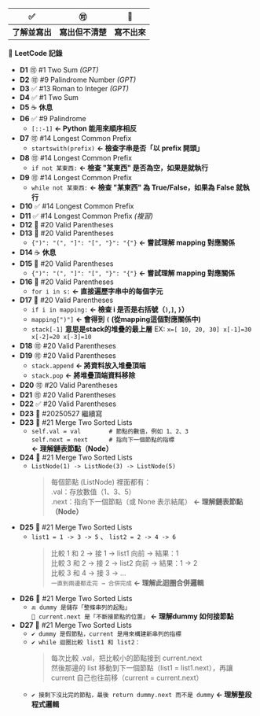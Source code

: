 ✅ | 🉑 | 🚫
--- | --- | --- 
**了解並寫出** | **寫出但不清楚** | **寫不出來**

📌 **LeetCode 記錄**
- **D1** 🉑  #1  Two Sum *(GPT)*
- **D2** 🉑  #9  Palindrome Number *(GPT)*
- **D3** ✅  #13 Roman to Integer *(GPT)*
- **D4** ✅  #1  Two Sum  
- **D5** ☕ **休息**
- **D6** ✅  #9  Palindrome  
  - `[::-1]` **<- Python 能用來順序相反**
- **D7** 🉑  #14 Longest Common Prefix  
  - `startswith(prefix)` **<- 檢查字串是否「以 prefix 開頭」**
- **D8** 🉑  #14 Longest Common Prefix  
  - `if not 某東西:` **<- 檢查 "某東西" 是否為空，如果是就執行**
- **D9** 🉑  #14 Longest Common Prefix  
  - `while not 某東西:` **<- 檢查 "某東西" 為 True/False，如果為 False 就執行**
- **D10** ✅  #14 Longest Common Prefix
- **D11** ✅  #14 Longest Common Prefix *(複習)*
- **D12** 🚫  #20 Valid Parentheses  
- **D13** 🚫  #20 Valid Parentheses  
  - `{")": "(", "]": "[", "}": "{"}` **<- 嘗試理解 mapping 對應關係**
- **D14** ☕ **休息**
- **D15** 🚫  #20 Valid Parentheses
  - `{")": "(", "]": "[", "}": "{"}` **<- 嘗試理解 mapping 對應關係**
- **D16** 🚫  #20 Valid Parentheses
  - `for i in s:` **<- 直接遍歷字串中的每個字元**
- **D17** 🚫  #20 Valid Parentheses
  - `if i in mapping:` **<- 檢查 i 是否是右括號（`)`,`]`, `}`）**
  - `mapping[")"]`  **<- 會得到 `(`  (從mapping這個對應關係中)**
  - `stack[-1]` **意思是stack的堆疊的最上層** EX: `x=[ 10, 20, 30] x[-1]=30 x[-2]=20 x[-3]=10`
- **D18** 🉑  #20 Valid Parentheses
- **D19** 🉑  #20 Valid Parentheses
   - `stack.append`  **<- 將資料放入堆疊頂端**
   - `stack.pop`     **<- 將堆疊頂端資料移除**
- **D20** 🉑  #20 Valid Parentheses
- **D21** 🉑  #20 Valid Parentheses
- **D22** ✅  #20 Valid Parentheses
- **D23** 🚫  #20250527 繼續寫
- **D23** 🚫  #21 Merge Two Sorted Lists
  - `self.val = val        # 節點的數值，例如 1、2、3`<br>
    `self.next = next      # 指向下一個節點的指標`  **<- 理解鏈表節點（Node）**
- **D24** 🚫  #21 Merge Two Sorted Lists
  - `ListNode(1) -> ListNode(3) -> ListNode(5)`<br>
    > 每個節點 (ListNode) 裡面都有：<br>
    > .val：存放數值（1、3、5）<br>
    > .next：指向下一個節點（或 None 表示結尾）  **<- 理解鏈表節點（Node）**
- **D25** 🚫  #21 Merge Two Sorted Lists
  - `list1 = 1 -> 3 -> 5` 、 `list2 = 2 -> 4 -> 6`<br>
    > 比較 1 和 2 → 接 1 → list1 向前 → 結果：1<br>
    > 比較 3 和 2 → 接 2 → list2 向前 → 結果：1 → 2<br>
    > 比較 3 和 4 → 接 3 → ...<br>
    `一直到兩邊都走完 → 合併完成` **<- 理解此迴圈合併邏輯**
- **D26** 🚫  #21 Merge Two Sorted Lists
  - `🔚 dummy 是儲存「整條串列的起點」`<br>
    `🔧 current.next 是「不斷接節點的位置」` **<- 理解dummy 如何接節點**
- **D27** 🚫  #21 Merge Two Sorted Lists
  - `✔️ dummy 是假節點，current 是用來構建新串列的指標`<br>
  - `✔️ while 迴圈比較 list1 和 list2：`<br>
    > 每次比較 .val，把比較小的節點接到 current.next<br>
    > 然後那邊的 list 移動到下一個節點（list1 = list1.next），再讓 current 自己也往前移（current = current.next）<br>
  - `✔️ 接剩下沒比完的節點，最後 return dummy.next 而不是 dummy` **<- 理解整段程式邏輯**
